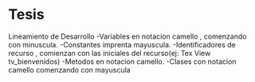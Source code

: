 # Tesis
Lineamiento de Desarrollo
-Variables en notacion camello , comenzando con minuscula.
-Constantes imprenta mayuscula.
-Identificadores de recurso , comienzan con las iniciales del recurso(ej: Tex View tv_bienvenidos)
-Metodos en notacion camello.
-Clases con notacion camello comenzando con mayuscula
